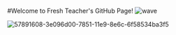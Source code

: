 #Welcome to Fresh Teacher's GitHub Page! ![wave](https://user-images.githubusercontent.com/98003374/174715499-b3d1ef62-e650-44a1-92d9-664effbdc5c4.gif)

![57891608-3e096d00-7851-11e9-8e6c-6f58534ba3f5](https://user-images.githubusercontent.com/98003374/174715036-2f902193-ea9c-465c-9c22-30c27eebcdea.png)
